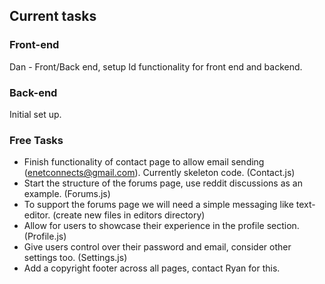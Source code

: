 ## Current tasks
### Front-end

Dan - Front/Back end, setup Id functionality for front end and backend.

### Back-end
Initial set up.

### Free Tasks
- Finish functionality of contact page to allow email sending (enetconnects@gmail.com). Currently skeleton code. (Contact.js)
- Start the structure of the forums page, use reddit discussions as an example. (Forums.js)
- To support the forums page we will need a simple messaging like text-editor. (create new files in editors directory)
- Allow for users to showcase their experience in the profile section. (Profile.js)
- Give users control over their password and email, consider other settings too. (Settings.js)
- Add a copyright footer across all pages, contact Ryan for this.
